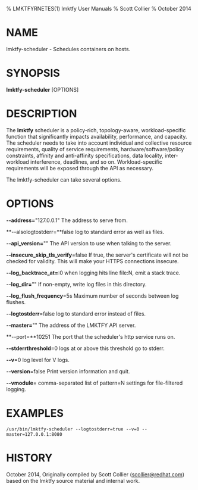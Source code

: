 % LMKTFYRNETES(1) lmktfy User Manuals
% Scott Collier
% October 2014
# NAME
lmktfy-scheduler \- Schedules containers on hosts.

# SYNOPSIS
**lmktfy-scheduler** [OPTIONS]

# DESCRIPTION

The **lmktfy** scheduler is a policy-rich, topology-aware, workload-specific function that significantly impacts availability, performance, and capacity. The scheduler needs to take into account individual and collective resource requirements, quality of service requirements, hardware/software/policy constraints, affinity and anti-affinity specifications, data locality, inter-workload interference, deadlines, and so on. Workload-specific requirements will be exposed through the API as necessary.

The lmktfy-scheduler can take several options.

# OPTIONS
**--address=**"127.0.0.1"
	The address to serve from.

**--alsologtostderr=**false
	log to standard error as well as files.

**--api_version=**""
	The API version to use when talking to the server.

**--insecure_skip_tls_verify**=false
	If true, the server's certificate will not be checked for validity. This will make your HTTPS connections insecure.

**--log_backtrace_at=**:0
	when logging hits line file:N, emit a stack trace.

**--log_dir=**""
	If non-empty, write log files in this directory.

**--log_flush_frequency**=5s
	Maximum number of seconds between log flushes.

**--logtostderr**=false
	log to standard error instead of files.

**--master=**""
	The address of the LMKTFY API server.

**--port=**10251
	The port that the scheduler's http service runs on.

**--stderrthreshold**=0
	logs at or above this threshold go to stderr.

**--v**=0
	log level for V logs.

**--version**=false
	Print version information and quit.

**--vmodule**=
	comma-separated list of pattern=N settings for file-filtered logging.

# EXAMPLES
```
/usr/bin/lmktfy-scheduler --logtostderr=true --v=0 --master=127.0.0.1:8080
```
# HISTORY
October 2014, Originally compiled by Scott Collier (scollier@redhat.com) based
 on the lmktfy source material and internal work.
